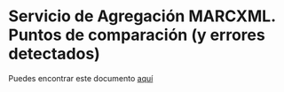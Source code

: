 # Servicio de Agregación MARCXML. Puntos de comparación (y errores detectados) #

Puedes encontrar este documento [aquí](https://docs.google.com/document/d/1p8KYQ08Ly7X4fDA84hIrK5HF-_ofnkvGeI3ST2CJqvU/edit?usp=sharing)